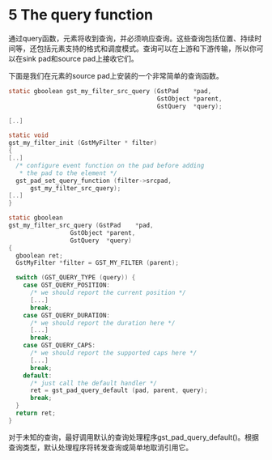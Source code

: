 # 5 The query function

通过query函数，元素将收到查询，并必须响应查询。这些查询包括位置、持续时间等，还包括元素支持的格式和调度模式。查询可以在上游和下游传输，所以你可以在sink pad和source pad上接收它们。

下面是我们在元素的source pad上安装的一个非常简单的查询函数。

```c
static gboolean gst_my_filter_src_query (GstPad    *pad,
                                         GstObject *parent,
                                         GstQuery  *query);

[..]

static void
gst_my_filter_init (GstMyFilter * filter)
{
[..]
  /* configure event function on the pad before adding
   * the pad to the element */
  gst_pad_set_query_function (filter->srcpad,
      gst_my_filter_src_query);
[..]
}

static gboolean
gst_my_filter_src_query (GstPad    *pad,
                 GstObject *parent,
                 GstQuery  *query)
{
  gboolean ret;
  GstMyFilter *filter = GST_MY_FILTER (parent);

  switch (GST_QUERY_TYPE (query)) {
    case GST_QUERY_POSITION:
      /* we should report the current position */
      [...]
      break;
    case GST_QUERY_DURATION:
      /* we should report the duration here */
      [...]
      break;
    case GST_QUERY_CAPS:
      /* we should report the supported caps here */
      [...]
      break;
    default:
      /* just call the default handler */
      ret = gst_pad_query_default (pad, parent, query);
      break;
  }
  return ret;
}


```
对于未知的查询，最好调用默认的查询处理程序gst_pad_query_default()。根据查询类型，默认处理程序将转发查询或简单地取消引用它。